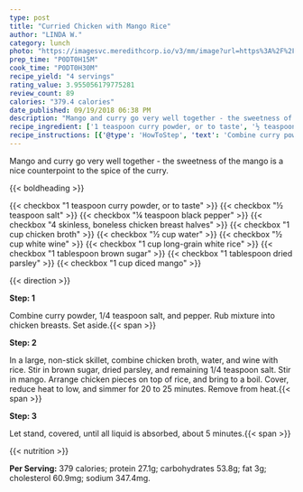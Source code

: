 ```yaml
---
type: post
title: "Curried Chicken with Mango Rice"
author: "LINDA W."
category: lunch
photo: "https://imagesvc.meredithcorp.io/v3/mm/image?url=https%3A%2F%2Fimages.media-allrecipes.com%2Fuserphotos%2F2183129.jpg"
prep_time: "P0DT0H15M"
cook_time: "P0DT0H30M"
recipe_yield: "4 servings"
rating_value: 3.955056179775281
review_count: 89
calories: "379.4 calories"
date_published: 09/19/2018 06:38 PM
description: "Mango and curry go very well together - the sweetness of the mango is a nice counterpoint to the spice of the curry."
recipe_ingredient: ['1 teaspoon curry powder, or to taste', '½ teaspoon salt', '¼ teaspoon black pepper', '4 skinless, boneless chicken breast halves', '1 cup chicken broth', '½ cup water', '½ cup white wine', '1 cup long-grain white rice', '1 tablespoon brown sugar', '1 tablespoon dried parsley', '1 cup diced mango']
recipe_instructions: [{'@type': 'HowToStep', 'text': 'Combine curry powder, 1/4 teaspoon salt, and pepper.  Rub mixture into chicken breasts. Set aside.\n'}, {'@type': 'HowToStep', 'text': 'In a large, non-stick skillet, combine chicken broth, water, and wine with rice. Stir in brown sugar, dried parsley, and remaining 1/4 teaspoon salt. Stir in mango. Arrange chicken pieces on top of rice, and bring to a boil.  Cover, reduce heat to low, and simmer for 20 to 25 minutes. Remove from heat.\n'}, {'@type': 'HowToStep', 'text': 'Let stand, covered, until all liquid is absorbed, about 5 minutes.\n'}]
---
```


Mango and curry go very well together - the sweetness of the mango is a nice counterpoint to the spice of the curry. 

{{< boldheading >}}

{{< checkbox "1 teaspoon curry powder, or to taste" >}}
{{< checkbox "½ teaspoon salt" >}}
{{< checkbox "¼ teaspoon black pepper" >}}
{{< checkbox "4  skinless, boneless chicken breast halves" >}}
{{< checkbox "1 cup chicken broth" >}}
{{< checkbox "½ cup water" >}}
{{< checkbox "½ cup white wine" >}}
{{< checkbox "1 cup long-grain white rice" >}}
{{< checkbox "1 tablespoon brown sugar" >}}
{{< checkbox "1 tablespoon dried parsley" >}}
{{< checkbox "1 cup diced mango" >}}


{{< direction >}}

**Step: 1**

Combine curry powder, 1/4 teaspoon salt, and pepper.  Rub mixture into chicken breasts. Set aside.{{< span >}}

**Step: 2**

In a large, non-stick skillet, combine chicken broth, water, and wine with rice. Stir in brown sugar, dried parsley, and remaining 1/4 teaspoon salt. Stir in mango. Arrange chicken pieces on top of rice, and bring to a boil.  Cover, reduce heat to low, and simmer for 20 to 25 minutes. Remove from heat.{{< span >}}

**Step: 3**

Let stand, covered, until all liquid is absorbed, about 5 minutes.{{< span >}}

{{< nutrition >}}

**Per Serving:** 379 calories; protein 27.1g; carbohydrates 53.8g; fat 3g; cholesterol 60.9mg; sodium 347.4mg.